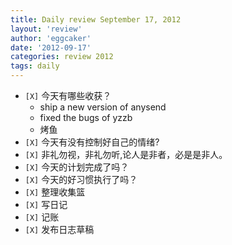 ```yaml
---
title: Daily review September 17, 2012 
layout: 'review'
author: 'eggcaker'
date: '2012-09-17'
categories: review 2012
tags: daily
---
```



  * `[X]` 今天有哪些收获？ 
    * ship a new version of anysend 
    * fixed the bugs of yzzb 
    * 烤鱼 
  * `[X]` 今天有没有控制好自己的情绪? 
  * `[X]` 非礼勿视，非礼勿听,论人是非者，必是是非人。 
  * `[X]` 今天的计划完成了吗？ 
  * `[X]` 今天的好习惯执行了吗？ 
  * `[X]` 整理收集篮 
  * `[X]` 写日记 
  * `[X]` 记账 
  * `[X]` 发布日志草稿 

